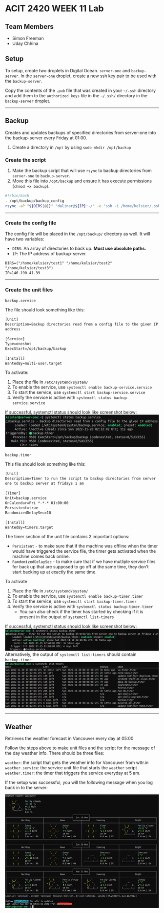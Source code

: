 # ACIT 2420 WEEK 11 Lab
## Team Members

- Simon Freeman
- Uday Chhina

## Setup

To setup, create two droplets in Digital Ocean. `server-one` and `backup-server`. In the `server-one` droplet, create a new ssh key pair to be used with the `backup-server`. 

Copy the contents of the `.pub` file that was created in your `~/.ssh` directory and add them to the `authorized_keys` file in the `~/.ssh/` directory in the `backup-server` droplet. 

---

## Backup

Creates and updates backups of specified directories from server-one into the backup-server every Friday at 01:00.

1. Create a directory in `/opt` by using `sudo mkdir /opt/backup`

### Create the script

1. Make the backup script that will use `rsync` to backup directories from `server-one` to `backup-server`. 
2. Move this file into `/opt/backup` and ensure it has execute permissions (`chmod +x backup`).
    
```bash
#!/bin/bash
. /opt/backup/backup_config
rsync -aP "${DIRS[@]}" "dalinar@${IP}:~/" -e "ssh -i /home/kelsier/.ssh/backup_key -o StrictHostKeyChecking=no"
```
---
### Create the config file
The config file will be placed in the `/opt/backup/` directory as well. It will have two variables:

- `DIRS`: An array of directories to back up. **Must use absolute paths.**
- `IP`: The IP address of backup-server.  

```
DIRS=("/home/kelsier/test1" "/home/kelsier/test2" "/home/kelsier/test3")
IP=146.190.41.39
```
---
### Create the unit files 
`backup.service`

The file should look something like this:

```
[Unit]
Description=Backup directories read from a config file to the given IP address

[Service]
Type=oneshot
ExecStart=/opt/backup/backup

[Install]
WantedBy=multi-user.target
```
To activate: 
1. Place the file in `/etc/systemd/system/`    
2. To enable the service, use `systemctl enable backup-service.service` 
3. To start  the service, use `systemctl start backup-service.service`
4. Verify the service is active with `systemctl status backup-service.service`

If successful, systemctl status should look like screenshot below:
![backup service status output](./images/service_status_output.png)

`backup.timer`

This file should look something like this:

```
[Unit]
Description=Timer to run the script to backup directories from server one to backup server at fridays 1 am

[Timer]
Unit=backup.service
OnCalendar=Fri *-*-* 01:00:00
Persistent=true
RandomizedDelaySec=10

[Install]
WantedBy=timers.target
```
The timer section of the unit file contains 2 important options:

- `Persistent` - to make sure that if the machine was offline when the timer would have triggered the service file, the timer gets activated when the machine comes back online. 
- `RandomizedDelaySec` - to make sure that if we have mutliple service files for back up that are supposed to go off at the same time, they don't start backing up at exactly the same time. 

To activate
1. Place the file in `/etc/systemd/system/`    
2. To enable the service, use `systemctl enable backup-timer.timer` 
3. To start  the service, use `systemctl start backup-timer.timer`
4. Verify the service is active with `systemctl status backup-timer.timer`
   - You can also check if the timer has started by checking if it is present in the output of `systemctl list-timers`


If successful, systemctl status should look like screenshot below:
![backup timer status output](./images/timer_status_output.png)
Alternatively, the output of `systemctl list-timers` should contain `backup.timer`:
![list-timers output](./images/list_timers_output.png)

---
## Weather

Retrieves the weather forecast in Vancouver every day at 05:00

Follow the steps above to make unit files and the script for the message of the day weather info. There should be three files: 

`weather`: the script that gets the weather info for Vancouver from wttr.in
`weather.service`: the service unit file that starts the `weather` script
`weather.timer`: the timer that triggers the service everyday at 5 am.

If the setup was successful, you will the following message when you log back in to the server:

![Weather message of the day](/images/weathermotd.png)